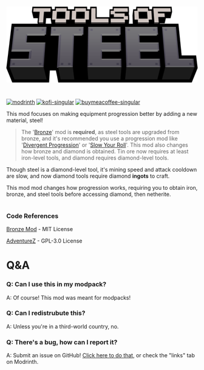 ![mod title](./toolsofsteel_title.png)

#

[![modrinth](https://cdn.jsdelivr.net/npm/@intergrav/devins-badges@3/assets/cozy/available/modrinth_64h.png)](https://modrinth.com/mod/tools-of-steel) [![kofi-singular](https://cdn.jsdelivr.net/npm/@intergrav/devins-badges@3/assets/cozy/donate/kofi-singular_64h.png)](https://ko-fi.com/kckarnige) [![buymeacoffee-singular](https://cdn.jsdelivr.net/npm/@intergrav/devins-badges@3/assets/cozy/donate/buymeacoffee-singular_64h.png)](https://www.buymeacoffee.com/kckarnige)


This mod focuses on making equipment progression better by adding a new material, steel!

> The '[Bronze](https://modrinth.com/mod/bronze)' mod is **required**, as steel tools are upgraded from bronze, and it's recommended you use a progression mod like '[Divergent Progression](https://modrinth.com/mod/divergent-progression)' or '[Slow Your Roll](https://modrinth.com/mod/slow-your-roll)'. This mod also changes how bronze and diamond is obtained. Tin ore now requires at least iron-level tools, and diamond requires diamond-level tools.

Though steel is a diamond-level tool, it's mining speed and attack cooldown are slow, and now diamond tools require diamond **ingots** to craft.

This mod mod changes how progression works, requiring you to obtain iron, bronze, and steel tools before accessing diamond, then netherite.

#

### Code References

[Bronze Mod](https://github.com/Khazoda/bronze) - MIT License

[AdventureZ](https://github.com/Globox1997/AdventureZ) - GPL-3.0 License

# Q&A 

### Q: Can I use this in my modpack?
A: Of course! This mod was meant for modpacks!

### Q: Can I redistrubute this?
A: Unless you're in a third-world country, no.

### Q: There's a bug, how can I report it?
A: Submit an issue on GitHub! [Click here to do that](https://github.com/kckarnige/ToolsofSteel/labels), or check the "links" tab on Modrinth.